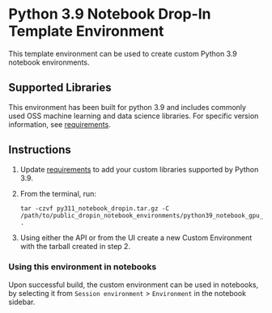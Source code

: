 # Python 3.9 Notebook Drop-In Template Environment

This template environment can be used to create custom Python 3.9 notebook environments.

## Supported Libraries

This environment has been built for python 3.9 and includes commonly used OSS machine learning and data science libraries.
For specific version information, see [requirements](requirements.txt).

## Instructions

1. Update [requirements](requirements.txt) to add your custom libraries supported by Python 3.9.
2. From the terminal, run:

    ```
    tar -czvf py311_notebook_dropin.tar.gz -C /path/to/public_dropin_notebook_environments/python39_notebook_gpu_tf/ .
    ```

3. Using either the API or from the UI create a new Custom Environment with the tarball created in step 2.

### Using this environment in notebooks

Upon successful build, the custom environment can be used in notebooks, by selecting it 
from `Session environment` > `Environment` in the notebook sidebar.

